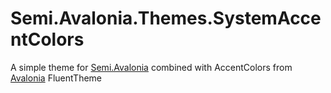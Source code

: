 # Semi.Avalonia.Themes.SystemAccentColors

A simple theme for [Semi.Avalonia](https://github.com/irihitech/Semi.Avalonia) combined with AccentColors from [Avalonia](https://github.com/AvaloniaUI/Avalonia) FluentTheme
